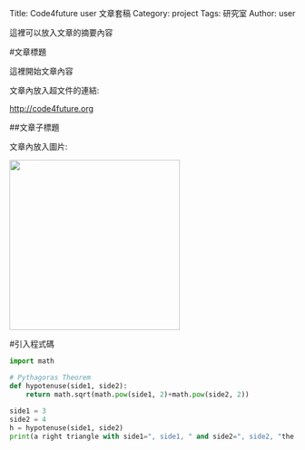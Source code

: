 Title: Code4future user 文章套稿
Category: project
Tags: 研究室
Author: user

這裡可以放入文章的摘要內容

<!-- PELICAN_END_SUMMARY -->

#文章標題

這裡開始文章內容

文章內放入超文件的連結:

<http://code4future.org>

##文章子標題

文章內放入圖片:

<img src="https://www.google.com.tw/images/nav_logo242_hr.png" width="300"></img>

#引入程式碼

~~~python
import math

# Pythagoras Theorem
def hypotenuse(side1, side2):
    return math.sqrt(math.pow(side1, 2)+math.pow(side2, 2))
    
side1 = 3
side2 = 4
h = hypotenuse(side1, side2)
print(a right triangle with side1=", side1, " and side2=", side2, "the hypotenuse is:", h)
~~~
